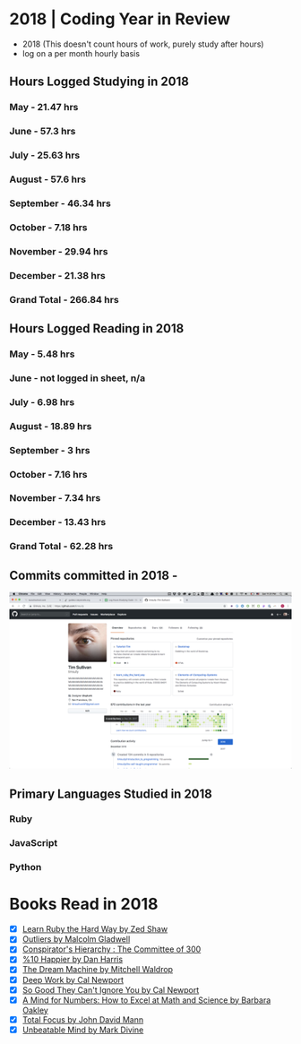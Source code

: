 # 2018 | Coding Year in Review

* 2018 (This doesn't count hours of work, purely study after hours)
* log on a per month hourly basis

## Hours Logged Studying in 2018
### May - 21.47 hrs
### June - 57.3 hrs
### July - 25.63 hrs
### August - 57.6 hrs
### September - 46.34 hrs
### October - 7.18 hrs
### November - 29.94 hrs
### December - 21.38 hrs
### Grand Total - 266.84 hrs

## Hours Logged Reading in 2018 
### May - 5.48 hrs
### June - not logged in sheet, n/a
### July - 6.98 hrs
### August - 18.89 hrs
### September - 3 hrs
### October - 7.16 hrs
### November - 7.34 hrs
### December - 13.43 hrs
### Grand Total - 62.28 hrs


## Commits committed in 2018 -
![alt text](https://github.com/timsully/archive/blob/master/imgs/2018-github-profile.png "timsully Github Profile is lit")

## Primary Languages Studied in 2018
### Ruby
### JavaScript
### Python

# Books Read in 2018
- [x] [Learn Ruby the Hard Way by Zed Shaw](https://learnrubythehardway.org/book/)
- [x] [Outliers by Malcolm Gladwell](https://www.amazon.com/Outliers-Story-Success-Malcolm-Gladwell/dp/0316017930)
- [x] [Conspirator's Hierarchy : The Committee of 300](https://www.amazon.com/Conspirators-Hierarchy-Committee-John-Coleman/dp/0922356572/ref=sr_1_1?s=books&ie=UTF8&qid=1546216473&sr=1-1&keywords=committee+of+300)
- [x] [%10 Happier by Dan Harris](https://www.amazon.com/10-Happier-Self-Help-Actually-Works/dp/0062265431/ref=sr_1_1)
- [x] [The Dream Machine by Mitchell Waldrop](https://www.amazon.com/Dream-Machine-Licklider-Revolution-Computing/dp/0670899763/ref=sr_1_5?s=books&ie=UTF8&qid=1546216715&sr=1-5&keywords=the+dream+machine)
- [x] [Deep Work by Cal Newport](https://www.amazon.com/Deep-Work-Focused-Success-Distracted/dp/1455586692/ref=sr_1_4?s=books&ie=UTF8&qid=1546216749&sr=1-4&keywords=deep+work)
- [x] [So Good They Can't Ignore You by Cal Newport](https://www.amazon.com/Good-They-Cant-Ignore-You/dp/1455509124/ref=pd_sim_14_1?_encoding=UTF8&pd_rd_i=1455509124&pd_rd_r=7e9667e6-0c94-11e9-b40e-45b207f2ee03&pd_rd_w=5Ya7e&pd_rd_wg=Qw7Q1&pf_rd_p=18bb0b78-4200-49b9-ac91-f141d61a1780&pf_rd_r=VVFP1PTS06HZVQBC7Q7T&psc=1&refRID=VVFP1PTS06HZVQBC7Q7T)
- [x] [A Mind for Numbers: How to Excel at Math and Science by Barbara Oakley](https://www.amazon.com/Mind-Numbers-Science-Flunked-Algebra/dp/039916524X/ref=sr_1_3?s=books&ie=UTF8&qid=1546216780&sr=1-3&keywords=a+mind+for+math+and+numbers)
- [x] [Total Focus by John David Mann](https://www.amazon.com/Total-Focus-Better-Decisions-Pressure/dp/0735214514/ref=sr_1_1?ie=UTF8&qid=1546216815&sr=8-1&keywords=total+focus)
- [x] [Unbeatable Mind by Mark Divine](https://www.amazon.com/Unbeatable-Mind-Resiliency-Toughness-Succeed/dp/1508730512/ref=sr_1_2?ie=UTF8&qid=1546216860&sr=8-2&keywords=unbeatable+mind)